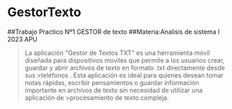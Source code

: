 # GestorTexto
##Trabajo Practico Nº1 GESTOR de texto 
##Materia:Analisis de sistema I 2023 APU 

>La aplicación "Gestor de Textos TXT" es una herramienta móvil diseñada para dispositivos moviles que permite a los usuarios crear, guardar y abrir archivos de texto en formato .txt directamente desde sus >teléfonos . Esta aplicación es ideal para quienes desean tomar notas rápidas, escribir pensamientos o guardar información importante en archivos de texto sin necesidad de utilizar una aplicación de >procesamiento de texto compleja.
